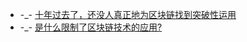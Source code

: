 - -_- [十年过去了，还没人真正地为区块链找到突破性运用](http://www.sohu.com/a/215749453_308467)
- -_- [是什么限制了区块链技术的应用?](http://tech.sina.com.cn/roll/2018-01-11/doc-ifyqptqv7584270.shtml)